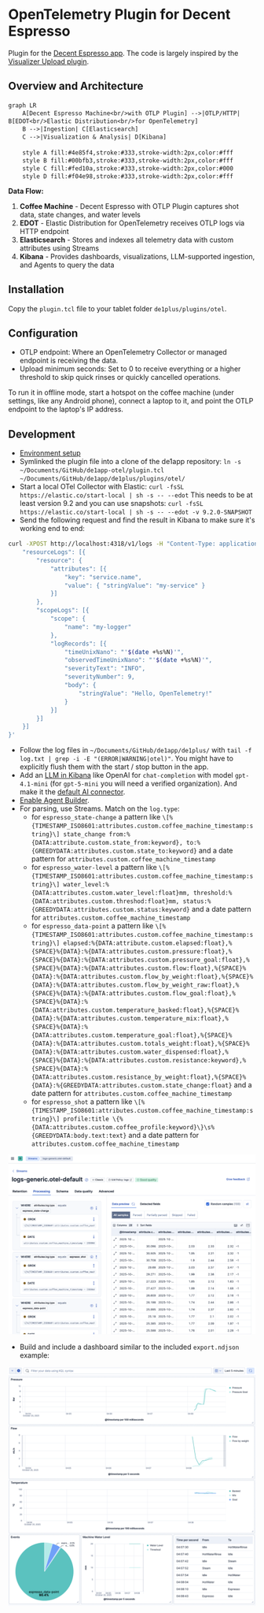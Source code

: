 # OpenTelemetry Plugin for Decent Espresso

Plugin for the [Decent Espresso app](https://github.com/decentespresso/de1app). The code is largely inspired by the [Visualizer Upload plugin](https://github.com/decentespresso/de1app/blob/main/de1plus/plugins/visualizer_upload/plugin.tcl).


## Overview and Architecture

```mermaid
graph LR
    A[Decent Espresso Machine<br/>with OTLP Plugin] -->|OTLP/HTTP| B[EDOT<br/>Elastic Distribution<br/>for OpenTelemetry]
    B -->|Ingestion| C[Elasticsearch]
    C -->|Visualization & Analysis| D[Kibana]

    style A fill:#4e85f4,stroke:#333,stroke-width:2px,color:#fff
    style B fill:#00bfb3,stroke:#333,stroke-width:2px,color:#fff
    style C fill:#fed10a,stroke:#333,stroke-width:2px,color:#000
    style D fill:#f04e98,stroke:#333,stroke-width:2px,color:#fff
```

**Data Flow:**
1. **Coffee Machine** - Decent Espresso with OTLP Plugin captures shot data, state changes, and water levels
2. **EDOT** - Elastic Distribution for OpenTelemetry receives OTLP logs via HTTP endpoint
3. **Elasticsearch** - Stores and indexes all telemetry data with custom attributes using Streams
4. **Kibana** - Provides dashboards, visualizations, LLM-supported ingestion, and Agents to query the data


## Installation

Copy the `plugin.tcl` file to your tablet folder `de1plus/plugins/otel`.


## Configuration

* OTLP endpoint: Where an OpenTelemetry Collector or managed endpoint is receiving the data.
* Upload minimum seconds: Set to 0 to receive everything or a higher threshold to skip quick rinses or quickly cancelled operations.

To run it in offline mode, start a hotspot on the coffee machine (under settings, like any Android phone), connect a laptop to it, and point the OTLP endpoint to the laptop's IP address.


## Development

* [Environment setup](https://github.com/decentespresso/de1app/blob/main/documentation/de1_app_plugin_development_overview.md#set-up-your-development-environment)
* Symlinked the plugin file into a clone of the de1app repository: `ln -s ~/Documents/GitHub/de1app-otel/plugin.tcl
~/Documents/GitHub/de1app/de1plus/plugins/otel/`
* Start a local OTel Collector with Elastic: `curl -fsSL https://elastic.co/start-local | sh -s -- --edot`
  This needs to be at least version 9.2 and you can use snapshots: `curl -fsSL https://elastic.co/start-local | sh -s -- --edot -v 9.2.0-SNAPSHOT`
* Send the following request and find the result in Kibana to make sure it's working end to end:

```sh
curl -XPOST http://localhost:4318/v1/logs -H "Content-Type: application/json" -d '{
    "resourceLogs": [{
        "resource": {
            "attributes": [{
                "key": "service.name",
                "value": { "stringValue": "my-service" }
            }]
        },
        "scopeLogs": [{
            "scope": {
                "name": "my-logger"
            },
            "logRecords": [{
                "timeUnixNano": "'$(date +%s%N)'",
                "observedTimeUnixNano": "'$(date +%s%N)'",
                "severityText": "INFO",
                "severityNumber": 9,
                "body": {
                    "stringValue": "Hello, OpenTelemetry!"
                }
            }]
        }]
    }]
}'
```

* Follow the log files in `~/Documents/GitHub/de1app/de1plus/` with `tail -f log.txt | grep -i -E "(ERROR|WARNING|otel)"`. You might have to explicitly flush them with the start / stop button in the app.
* Add an [LLM in Kibana](http://localhost:5601/app/management/insightsAndAlerting/triggersActionsConnectors/connectors) like OpenAI for `chat-completion` with model `gpt-4.1-mini` (for `gpt-5-mini` you will need a verified organization). And make it the [default AI connector](http://localhost:5601/app/management/ai/genAiSettings).
* [Enable Agent Builder](http://localhost:5601/app/management/ai/agentBuilder).
* For parsing, use Streams. Match on the `log.type`:
  * for `espresso_state-change` a pattern like `\[%{TIMESTAMP_ISO8601:attributes.custom.coffee_machine_timestamp:string}\] state_change from:%{DATA:attribute.custom.state_from:keyword}, to:%{GREEDYDATA:attributes.custom.state_to:keyword}` and a date pattern for `attributes.custom.coffee_machine_timestamp`
  * for `espresso_water-level` a pattern like `\[%{TIMESTAMP_ISO8601:attributes.custom.coffee_machine_timestamp:string}\] water_level:%{DATA:attributes.custom.water_level:float}mm, threshold:%{DATA:attributes.custom.threshod:float}mm, status:%{GREEDYDATA:attributes.custom.status:keyword}` and a date pattern for `attributes.custom.coffee_machine_timestamp`
  * for `espresso_data-point` a pattern like `\[%{TIMESTAMP_ISO8601:attributes.custom.coffee_machine_timestamp:string}\] elapsed:%{DATA:attribute.custom.elapsed:float},%{SPACE}%{DATA}:%{DATA:attributes.custom.pressure:float},%{SPACE}%{DATA}:%{DATA:attributes.custom.pressure_goal:float},%{SPACE}%{DATA}:%{DATA:attributes.custom.flow:float},%{SPACE}%{DATA}:%{DATA:attributes.custom.flow_by_weight:float},%{SPACE}%{DATA}:%{DATA:attributes.custom.flow_by_weight_raw:float},%{SPACE}%{DATA}:%{DATA:attributes.custom.flow_goal:float},%{SPACE}%{DATA}:%{DATA:attributes.custom.temperature_basked:float},%{SPACE}%{DATA}:%{DATA:attributes.custom.temperature_mix:float},%{SPACE}%{DATA}:%{DATA:attributes.custom.temperature_goal:float},%{SPACE}%{DATA}:%{DATA:attributes.custom.totals_weight:float},%{SPACE}%{DATA}:%{DATA:attributes.custom.water_dispensed:float},%{SPACE}%{DATA}:%{DATA:attributes.custom.resistance:keyword},%{SPACE}%{DATA}:%{DATA:attributes.custom.resistance_by_weight:float},%{SPACE}%{DATA}:%{GREEDYDATA:attributes.custom.state_change:float}` and a date pattern for `attributes.custom.coffee_machine_timestamp`
  * for `espresso_shot` a pattern like `\[%{TIMESTAMP_ISO8601:attributes.custom.coffee_machine_timestamp:string}\] profile:title \{%{DATA:attributes.custom.coffee_profile:keyword}\}\s%{GREEDYDATA:body.text:text}` and a date pattern for `attributes.custom.coffee_machine_timestamp`

![Streams Example](images/streams-example.png)

* Build and include a dashboard similar to the included `export.ndjson` example:

![Dashboard Example](images/dashboard-example.png)
